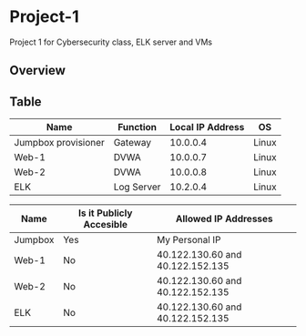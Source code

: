 # Project-1
Project 1 for Cybersecurity class, ELK server and VMs
## Overview





## Table
|Name|Function|Local IP Address|OS|
|----|--------|----------------|--|
|Jumpbox provisioner|Gateway|10.0.0.4|Linux|
|Web-1|DVWA|10.0.0.7|Linux|
|Web-2|DVWA|10.0.0.8|Linux|
|ELK|Log Server|10.2.0.4|Linux|

|Name|Is it Publicly Accesible|Allowed IP Addresses|
|----|------------------------|--------------------|
|Jumpbox|Yes|My Personal IP|
|Web-1|No|40.122.130.60 and 40.122.152.135|
|Web-2|No|40.122.130.60 and 40.122.152.135|
|ELK|No|40.122.130.60 and 40.122.152.135|
